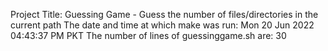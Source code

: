 Project Title: Guessing Game - Guess the number of files/directories in the current path
The date and time at which make was run: Mon 20 Jun 2022 04:43:37 PM PKT
The number of lines of guessinggame.sh are: 30
